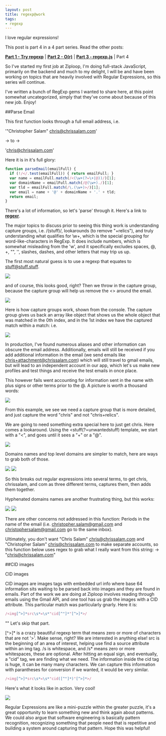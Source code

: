```yaml
---
layout: post
title: regexp@work
tags:
- regexp
---
```


I love regular expressions!

This post is part 4 in a 4 part series. Read the other posts:

**[Part 1 - Try regexp](/try-regexp "Getting Started")** | **[Part 2 - O(r)](/O(r) "O dot R notation")** | **[Part 3 - regexp.js](/regexp.js "Using lookaheads to remove filetypes")** | Part 4

So I've started my first job at Ziploop, I'm doing full-stack JavaScript, primarily on the backend and much to my delight, I will be and have been working on topics that are heavily involved with Regular Expressions, so this series will continue.

I've written a bunch of RegExp gems I wanted to share here, at this point somewhat uncategorized, simply that they've come about because of this new job. Enjoy!

##Parse Email

This first function looks through a full email address, i.e.

'"Christopher Salam" <chris@chrissalam.com>'

-> to ->

'chris@chrissalam.com'

Here it is in it's full glory:

```JavaScript
function parseEmail(emailFull) {
  if (!/</.test(emailFull)) { return emailFull; }
  var name = emailFull.match(/<(\w+(?=\+|@))/)[1];
  var domainName = emailFull.match(/@(\w+)./)[1];
  var tld = emailFull.match(/\.(\w+)>/)[1];
  var email = name + '@' + domainName + '.' + tld;
  return email;
}
```

There's a lot of information, so let's 'parse' through it. Here's a link to **<a href="http://regexr.com/" target="_blank">regexr</a>**.

The major topics to discuss prior to seeing this thing work is understanding capture groups, i.e. /(stuff)/, lookarounds (to remove "+relics"), and truly understanding what qualifies for \w+, which is the special grouping for word-like-characters in RegExp. It does include numbers, which is somewhat misleading from the 'w', and it specifically excludes spaces, @, +, "", '', slashes, dashes, and other letters that may trip us up.

The first most natural guess is to use a regexp that equates to <stuff@stuff.stuff>.

<img src="email,first.png"/>

and of course, this looks good, right? Then we throw in the capture group, because the capture group will help us remove the <> around the email.

<img src="email,firstcap.png"/>

Here is how capture groups work, shown from the console. The capture group gives us back an array like object that shows us the whole object that was matched in the 0th index, and in the 1st index we have the captured match within a match: i.e.

<img src="capturegroup.png"/>

In production, I've found numerous aliases and other information can obscure the email address. Additionally, emails will still be received if you add additional information in the email (we send emails like chris+attachment@chrissalam.com) which will still travel to gmail emails, but will lead to an independent account in our app, which let's us make new profiles and test things and receive the test emails in once place.

This however fails went accounting for information sent in the name with plus signs or other terms prior to the @. A picture is worth a thousand words:

<img src="relics.png"/>

From this example, we see we need a capture group that is more detailed, and just capture the word "chris" and not "chris+relics".

We are going to need something extra special here to just get chris. Here comes a lookaround. Using the <stuff(?=unwantedstuff) template, we start with a "<", and goes until it sees a "+" or a "@".

<img src="lookarounds.png"/>

Domains names and top level domains are simpler to match, here are ways to grab both of those.

<img src="domainName.png"/>

<img src="tld.png"/>

So this breaks out regular expressions into several terms, to get chris, chrissalam, and com as three different terms, captures them, then adds them together.

Hyphenated domains names are another frustrating thing, but this works:

<img src="hyphen.png"/>

<img src="hyphensConsole.png"/>

There are other concerns not addressed in this function: Periods in the name of the email (i.e. christopher.salam@gmail.com and christophersalam@gmail.com go to the same inbox).

 Ultimately, you don't want "Chris Salam" <chris@chrissalam.com> and "Christopher Salam" <chris@chrissalam.com> to make separate accounts, so this function below uses regex to grab what I really want from this string: -> "chris@chrissalam.com"

##CID images

CID images

CID images are images tags with embedded url info where base 64 information sits waiting to be parsed back into images and they are found in emails. Part of the work we are doing at Ziploop involves reading through emails using the Gmail API, and one tool has us grab the images with a CID attribute. This particular match was particularly gnarly. Here it is:

```JavaScript
/<img[^>]*src\s*=\s*"cid[^"]*"[^>]*>/
```

"<img stuff... >" Let's skip that part.

[^>]* is a crazy beautiful regexp term that means zero or more of characters that are not '>'. Make sense, right? We are interested in anything else! src is the beginning of an area of interest, helping use find a source attribute within an img tag. /s is whitespace, and /s* means zero or more whitespaces, these are optional. After hitting an equal sign, and eventually, a "cid" tag, we are finding what we need. The information inside the cid tag is huge, it can be many many characters. We can capture this information with parantheses for conversion if we wanted, it would be very similar.

```JavaScript
/<img[^>]*src\s*=\s*"cid([^"]*)"[^>]*>/
```

Here's what it looks like in action. Very cool!

<img src="cid.png"/>

 Regular Expressions are like a mini-puzzle within the greater puzzle, it's a great opportunity to learn something new and think again about patterns. We could also argue that software engineering is basically pattern recognition, recognizing something that people need that is repetitive and building a system around capturing that pattern. Hope this was helpful!
